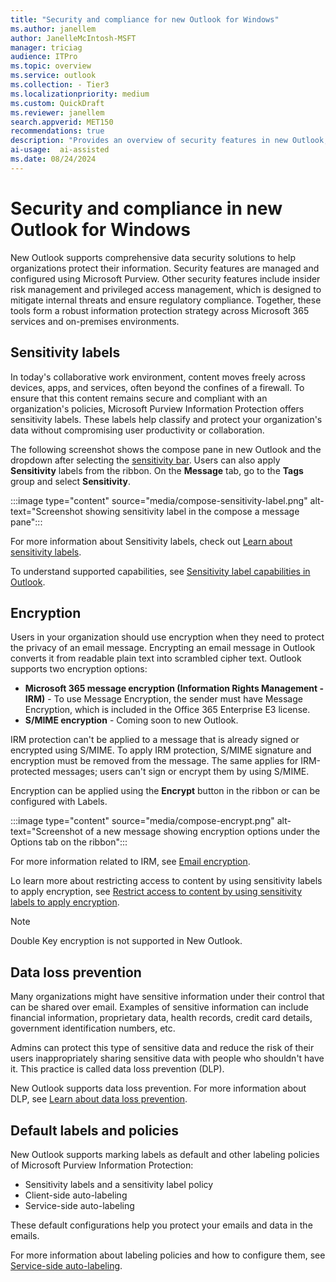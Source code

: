```yaml
---  
title: "Security and compliance for new Outlook for Windows"   
ms.author: janellem  
author: JanelleMcIntosh-MSFT
manager: triciag
audience: ITPro
ms.topic: overview
ms.service: outlook  
ms.collection: - Tier3
ms.localizationpriority: medium 
ms.custom: QuickDraft  
ms.reviewer: janellem  
search.appverid: MET150 
recommendations: true
description: "Provides an overview of security features in new Outlook, and guidance for how to configure them."
ai-usage:  ai-assisted  
ms.date: 08/24/2024 
---  
```


# Security and compliance in new Outlook for Windows

New Outlook supports comprehensive data security solutions to help organizations protect their information. Security features are managed and configured using Microsoft Purview. Other security features include insider risk management and privileged access management, which is designed to mitigate internal threats and ensure regulatory compliance. Together, these tools form a robust information protection strategy across Microsoft 365 services and on-premises environments.

## Sensitivity labels

In today's collaborative work environment, content moves freely across devices, apps, and services, often beyond the confines of a firewall. To ensure that this content remains secure and compliant with an organization's policies, Microsoft Purview Information Protection offers sensitivity labels. These labels help classify and protect your organization's data without compromising user productivity or collaboration.

The following screenshot shows the compose pane in new Outlook and the dropdown after selecting the [sensitivity bar](/purview/sensitivity-labels-office-apps#sensitivity-bar). Users can also apply **Sensitivity** labels from the ribbon. On the **Message** tab, go to the **Tags** group and select **Sensitivity**.

:::image type="content" source="media/compose-sensitivity-label.png" alt-text="Screenshot showing sensitivity label in the compose a message pane":::

For more information about Sensitivity labels, check out [Learn about sensitivity labels](/purview/sensitivity-labels).

To understand supported capabilities, see [Sensitivity label capabilities in Outlook](/purview/sensitivity-labels-versions#sensitivity-label-capabilities-in-outlook).

## Encryption

Users in your organization should use encryption when they need to protect the privacy of an email message. Encrypting an email message in Outlook converts it from readable plain text into scrambled cipher text. Outlook supports two encryption options:

- **Microsoft 365 message encryption (Information Rights Management - IRM)** - To use Message Encryption, the sender must have Message Encryption, which is included in the Office 365 Enterprise E3 license.
- **S/MIME encryption** - Coming soon to new Outlook.

IRM protection can't be applied to a message that is already signed or encrypted using S/MIME. To apply IRM protection, S/MIME signature and encryption must be removed from the message. The same applies for IRM-protected messages; users can't sign or encrypt them by using S/MIME.

Encryption can be applied using the **Encrypt** button in the ribbon or can be configured with Labels.

:::image type="content" source="media/compose-encrypt.png" alt-text="Screenshot of a new message showing encryption options under the Options tab on the ribbon":::

For more information related to IRM, see [Email encryption](/purview/email-encryption).

Lo learn more about restricting access to content by using sensitivity labels to apply encryption, see [Restrict access to content by using sensitivity labels to apply encryption](/purview/encryption-sensitivity-labels).

> [!NOTE]
> Double Key encryption is not supported in New Outlook.

## Data loss prevention

Many organizations might have sensitive information under their control that can be shared over email. Examples of sensitive information can include financial information, proprietary data, health records, credit card details, government identification numbers, etc.

Admins can protect this type of sensitive data and reduce the risk of their users inappropriately sharing sensitive data with people who shouldn't have it. This practice is called data loss prevention (DLP).

New Outlook supports data loss prevention. For more information about DLP, see [Learn about data loss prevention](/purview/dlp-learn-about-dlp).

## Default labels and policies

New Outlook supports marking labels as default and other labeling policies of Microsoft Purview Information Protection:

- Sensitivity labels and a sensitivity label policy
- Client-side auto-labeling
- Service-side auto-labeling

These default configurations help you protect your emails and data in the emails.

For more information about labeling policies and how to configure them, see [Service-side auto-labeling](/purview/mip-easy-trials#service-side-auto-labeling).
